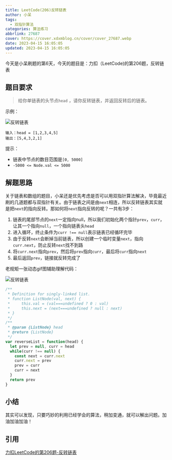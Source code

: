 ```yaml
---
title: LeetCode(206)反转链表
author: 小呆
tags:
  - 双指针算法
categories: 算法练习
abbrlink: 27687
cover: https://cover.xdxmblog.cn/cover/cover_27687.webp
date: 2023-04-15 16:05:05
updated: 2023-04-15 16:05:05
---
```


今天是小呆刷题的第6天，今天的题目是：力扣（LeetCode)的第206题，反转链表

## 题目要求

> 给你单链表的头节点`head` ，请你反转链表，并返回反转后的链表。

<!--more-->

示例：

![反转链表](https://img.xdxmblog.cn/images/article_27687_01.png)

```
输入：head = [1,2,3,4,5]
输出：[5,4,3,2,1]
```

提示：

- 链表中节点的数目范围是`[0, 5000]`
- `-5000 <= Node.val <= 5000`

## 解题思路

关于链表和数组的题目，小呆还是优先考虑是否可以用双指针算法解决，毕竟最近刷的几道题都与双指针有关。由于链表之间是由`next`相连，所以反转链表其实就是把`next`的指向反转。那如何将`next`指向反转的呢？一共有3步：

1. 链表的尾部节点的`next`一定指向null，所以我们初始化两个指针`prev`，`curr`，让其一个指向`null`，一个指向链表头`head`
2. 进入循环，终止条件为`curr !== null`表示链表已经循环完毕
3. 由于反转`next`会断掉当前链表，所以创建一个临时变量`next`，指向`curr.next`，防止反转`next`找不到路
4. 将`curr.next`指向`prev`，然后将`prev`指向`curr`，最后将`curr`指向`next`
5. 最后返回`prev`，链接就反转完成了

老规矩一张动态gif图辅助理解代码：

![反转链表](https://img.xdxmblog.cn/images/article_27687_02.gif)

```javascript
/**
 * Definition for singly-linked list.
 * function ListNode(val, next) {
 *     this.val = (val===undefined ? 0 : val)
 *     this.next = (next===undefined ? null : next)
 * }
 */
/**
 * @param {ListNode} head
 * @return {ListNode}
 */
var reverseList = function(head) {
  let prev = null, curr = head
  while(curr !== null) {
    const next = curr.next
    curr.next = prev
    prev = curr
    curr = next
  }
  return prev
}
```

## 小结

其实可以发现，只要巧妙的利用已经学会的算法，稍加变通，就可以解出问题。加油加油加油！

## 引用

[力扣LeetCode的第206题-反转链表](https://leetcode.cn/problems/reverse-linked-list/submissions/)
